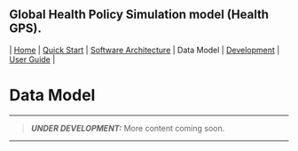 ## Global Health Policy Simulation model (Health GPS).

| [Home](index) | [Quick Start](getstarted) | [Software Architecture](architecture) | Data Model | [Development](development) | [User Guide](userguide) |

# Data Model

---
> **_UNDER DEVELOPMENT:_**  More content coming soon.
---